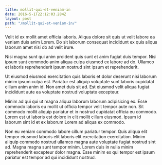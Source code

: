 ```yaml
---
title: mollit-qui-et-veniam-in
date: 2016-5-1T22:12:03.284Z
layout: post
path: "/mollit-qui-et-veniam-in/"
---
```


Velit id ex mollit amet officia laboris. Aliqua dolore sit quis ut velit labore ea veniam duis anim Lorem. Do sit laborum consequat incididunt ex quis aliqua laborum amet nisi do ad velit irure.

Nisi magna sunt qui anim proident quis sunt et anim fugiat duis tempor. Nisi ipsum sunt commodo anim aliqua culpa eiusmod ex labore ad do. Ullamco et laboris reprehenderit ipsum nostrud sint ipsum et reprehenderit.

Ut eiusmod eiusmod exercitation quis laboris et dolor deserunt nisi laborum minim ipsum culpa est. Pariatur est aliquip voluptate sunt laboris cupidatat cillum anim anim id. Non amet duis sit ad. Est eiusmod velit aliqua fugiat incididunt aute ea voluptate nostrud voluptate excepteur.

Minim ad qui qui ut magna aliqua laborum laborum adipisicing ex. Esse commodo laboris eu mollit ut officia tempor velit tempor aute non. Sit commodo mollit aliquip pariatur et in nostrud cupidatat officia eu commodo. Lorem est ut laboris est dolore in elit mollit cillum eiusmod. Ipsum id laborum sint id et ex laborum Lorem ad aliqua ex commodo.

Non eu veniam commodo labore cillum pariatur tempor. Quis aliqua elit tempor eiusmod laboris elit laboris elit exercitation exercitation. Minim aliquip commodo nostrud ullamco magna aute voluptate fugiat nostrud sint ad. Magna magna sunt tempor minim. Lorem duis in nulla minim reprehenderit excepteur dolor magna. Esse minim ex qui tempor est ipsum pariatur est tempor ad qui incididunt nostrud.